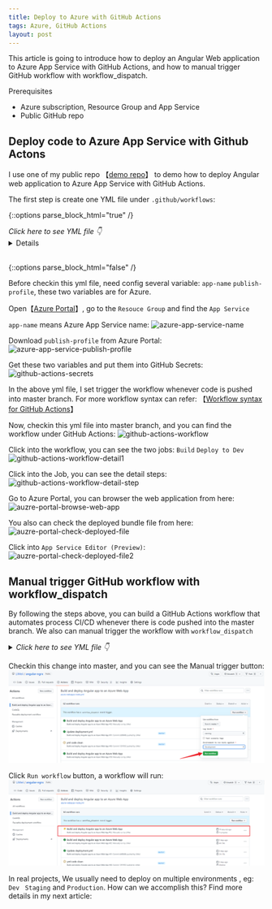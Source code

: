 ```yaml
---
title: Deploy to Azure with GitHub Actions
tags: Azure, GitHub Actions
layout: post
---
```


This article is going to introduce how to deploy an Angular Web application to Azure App Service with GitHub Actions, and how to manual trigger GitHub workflow with workflow_dispatch.


Prerequisites
- Azure subscription, Resource Group and App Service
- Public GitHub repo

## Deploy code to Azure App Service with Github Actons

I use one of my public repo 【[demo repo](https://github.com/LiMeii/angular-ngrx)】 to demo how to deploy Angular web application to Azure App Service with GitHub Actions.


The first step is create one YML file under ```.github/workflows```:


{::options parse_block_html="true" /}


<summary><em>Click here to see YML file 👇</em></summary>


<details>

```yaml
name: Build and deploy Angular app to an Azure Web App

on:
  push:
    branches:
      - master

env:
  AZURE_WEBAPP_NAME: my-app-name # set this to your application's name
  AZURE_WEBAPP_PACKAGE_PATH: '.' # set this to the path to your web app project, defaults to the repository root
  NODE_VERSION: '16.x'    # set this to the node version to use

jobs:
  build:
    name: Build
    runs-on: ubuntu-latest
    steps:
    - uses: actions/checkout@v3
    - name: Use Node.js ${{ env.NODE_VERSION }}
      uses: actions/setup-node@v3
      with:
        node-version: ${{ env.NODE_VERSION }}
        cache: "npm"
        cache-dependency-path: package-lock.json
        
    - name: npm install, build, and test
      run: |
        npm install
        npm run build --if-present
    
    - name: Zip artifact for deployment
      run: |
        cd dist
        zip release.zip ./* -r

    - name: Upload artifact for deployment job
      uses: actions/upload-artifact@v3
      with:
        name: node-app
        path: ./dist/release.zip

  deployDev:
    name: Deploy to Dev
    permissions:
      contents: none
    runs-on: ubuntu-latest
    needs: build
    environment:
      name: "Development"
      url: ${{ steps.deploy-to-webapp.outputs.webapp-url }}

    steps:
      - name: Download artifact from build job
        uses: actions/download-artifact@v3
        with:
          name: node-app

      - name: unzip artifact for deployment
        run: unzip release.zip

      - name: "Deploy to Azure WebApp"
        id: deploy-to-webapp
        uses: azure/webapps-deploy@v2
        with:
          app-name: ${{ secrets.AZURE_WEBAPP_SERVICE_NAME }}
          slot-name: "production"
          publish-profile: ${{ secrets.AZURE_WEBAPP_PUBLISH_PROFILE }}
          package: ${{ env.AZURE_WEBAPP_PACKAGE_PATH }}
```


</details> 

<br/>


{::options parse_block_html="false" /}



Before checkin this yml file, need config several variable: ```app-name``` ```publish-profile```, these two variables are for Azure.


Open【[Azure Portal](https://portal.azure.com/)】, go to the ```Resouce Group``` and find the ```App Service```


```app-name``` means Azure App Service name: 
![azure-app-service-name](/assets/images/posts/github-actions/azure-app-service-name.png)


Download ```publish-profile``` from Azure Portal:
![azure-app-service-publish-profile](/assets/images/posts/github-actions/azure-app-service-publish-profile.png)


Get these two variables and put them into GitHub Secrets:
![github-actions-secrets](/assets/images/posts/github-actions/github-actions-secrets.png)


In the above yml file, I set trigger the workflow whenever code is pushed into master branch. For more workflow syntax can refer: 【[Workflow syntax for GitHub Actions](https://docs.github.com/en/actions/using-workflows/workflow-syntax-for-github-actions)】


Now, checkin this yml file into master branch, and you can find the workflow under GitHub Actions:
![github-actions-workflow](/assets/images/posts/github-actions/github-actions-workflow.png)


Click into the workflow, you can see the two jobs: ```Build``` ```Deploy to Dev```
![github-actions-workflow-detail1](/assets/images/posts/github-actions/github-actions-workflow-detail1.png)


Click into the Job, you can see the detail steps:
![github-actions-workflow-detail-step](/assets/images/posts/github-actions/github-actions-workflow-detail-step.png)


Go to Azure Portal, you can browser the web application from here:
![auzre-portal-browse-web-app](/assets/images/posts/github-actions/auzre-portal-browse-web-app.png)


You also can check the deployed bundle file from here:
![auzre-portal-check-deployed-file](/assets/images/posts/github-actions/auzre-portal-check-deployed-file.png)


Click into ```App Service Editor (Preview)```:
![auzre-portal-check-deployed-file2](/assets/images/posts/github-actions/auzre-portal-check-deployed-file2.png)



## Manual trigger GitHub workflow with workflow_dispatch

By following the steps above, you can build a GitHub Actions workflow that automates process CI/CD whenever there is code pushed into the master branch. We also can manual trigger the workflow with ```workflow_dispatch```


<details>
    <summary><em>Click here to see YML file 👇</em></summary>

```yaml
name: Build and deploy Angular app to an Azure Web App

on:
  push:
    branches:
      - master

  workflow_dispatch:
    inputs:
      logLevel:
        description: 'Log level'
        required: true
        default: 'warning'
        type: choice
        options:
        - info
        - warning
        - debug
      tags:
        description: 'Test scenario tags'
        required: false
        type: boolean
      environment:
        description: 'Environment to run tests against'
        type: environment
        required: true

env:
  AZURE_WEBAPP_NAME: my-app-name  # set this to your application's name
  AZURE_WEBAPP_PACKAGE_PATH: '.' # set this to the path to your web app project, defaults to the repository root
  NODE_VERSION: '16.x'           # set this to the node version to use

jobs:
  build:
    name: Build
    runs-on: ubuntu-latest
    steps:
    - uses: actions/checkout@v3
    - name: Use Node.js ${{ env.NODE_VERSION }}
      uses: actions/setup-node@v3
      with:
        node-version: ${{ env.NODE_VERSION }}
        cache: "npm"
        cache-dependency-path: package-lock.json
        
    - name: npm install, build, and test
      run: |
        npm install
        npm run build --if-present
    
    - name: Zip artifact for deployment
      run: |
        cd dist
        zip release.zip ./* -r

    - name: Upload artifact for deployment job
      uses: actions/upload-artifact@v3
      with:
        name: node-app
        path: ./dist/release.zip

  deployDev:
    name: Deploy to Dev
    permissions:
      contents: none
    runs-on: ubuntu-latest
    needs: build
    environment:
      name: "Development"
      url: ${{ steps.deploy-to-webapp.outputs.webapp-url }}

    steps:
      - name: Download artifact from build job
        uses: actions/download-artifact@v3
        with:
          name: node-app

      - name: unzip artifact for deployment
        run: unzip release.zip

      - name: "Deploy to Azure WebApp"
        id: deploy-to-webapp
        uses: azure/webapps-deploy@v2
        with:
          app-name: ${{ secrets.AZURE_WEBAPP_SERVICE_NAME }}
          slot-name: "production"
          publish-profile: ${{ secrets.AZURE_WEBAPP_PUBLISH_PROFILE }}
          package: ${{ env.AZURE_WEBAPP_PACKAGE_PATH }}

```


</details> 


Checkin this change into master, and you can see the Manual trigger button:
![github-actions-worflow-manual-trigger](/assets/images/posts/github-actions/github-actions-worflow-manual-trigger.png)


Click ```Run workflow``` button, a workflow will run:
![github-actions-worflow-manual-trigger2](/assets/images/posts/github-actions/github-actions-worflow-manual-trigger2.png)



In real projects, We usually need to deploy on multiple environments , eg: ```Dev ``` ```Staging``` and ```Production```. How can we accomplish this? Find more details in my next article: 


